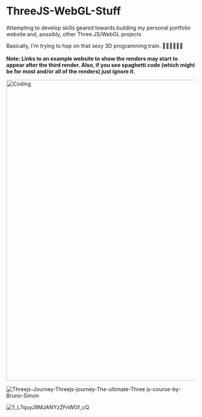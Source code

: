 # ThreeJS-WebGL-Stuff
Attempting to develop skills geared towards building my personal portfolio website and, possibly, other Three.JS/WebGL projects

Basically, I'm trying to hop on that sexy 3D programming train. 🚂🚂🚄🚄🚅🚅
<br></br>
<b> Note: Links to an example website to show the renders may start to appear after the third render. Also, if you see spaghetti code (which might be for most and/or all of the renders) just ignore it. </b>

<img align="center" alt="Coding" width="800" src="https://i.giphy.com/media/k6VW5GNEiAdGa31jPz/giphy.gif">

![Threejs-Journey-Threejs-journey-The-ultimate-Three js-course-by-Bruno-Simon](https://user-images.githubusercontent.com/66035537/201234058-bad9b87a-f4f2-4be2-a759-3aec39a2ca30.png)

![1_L7quyJ9MJANYzZFnWGf_cQ](https://user-images.githubusercontent.com/66035537/201234413-d11f96e4-298c-42a5-af9f-b8e5ece3de1b.png)
